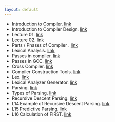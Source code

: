 ```yaml
---
layout: default
---
```


- Introduction to Compiler. [link](https://www.youtube.com/watch?v=7Nb-NTGbe-Q&list=PLbRMhDVUMngcseCW7wXDvtTDemCuH80fP&index=3)
- Introduction to Compiler Design. [link](https://www.youtube.com/watch?v=2rWJbBjG6mI)
- Lecture 01. [link](https://www.youtube.com/watch?v=4UTwY90pvwk)
- Lecture 02. [link](https://www.youtube.com/watch?v=tJeXvkxS4Dw&feature=youtu.be)
- Parts / Phases of Compiler . [link](https://www.youtube.com/watch?v=hJ27wIAjY9k)
- Lexical Analysis. [link](https://www.youtube.com/watch?v=l_I51kjh2Cc)
- Passes in compiler. [link](https://www.youtube.com/watch?v=geSNUl7Gnpw)
- Passes in GCC. [link](https://www.youtube.com/watch?v=K4-B6Z4-VQg)
- Cross Compiler. [link](https://www.youtube.com/watch?v=KeYG-lLDXUM)
- Compiler Construction Tools. [link](https://www.youtube.com/watch?v=3IhR4_pCeMQ)
- Lex. [link](https://www.youtube.com/watch?v=AnATyNsKfaA)
- Lexical Analyzer Generator. [link](https://www.youtube.com/watch?v=JZ9ffLYRWy4)
- Parsing. [link](https://www.youtube.com/watch?v=hCdO5DneKGU)
- Types of Parsing. [link](https://www.youtube.com/watch?v=W-YOtjVgOZQ)
- Recursive Descent Parsing. [link](https://www.youtube.com/watch?v=jDX6Cm6n-GY)
- L14 Example of Recursive Descent Parsing. [link](https://www.youtube.com/watch?v=KqLJiZTODFw)
- L15 Predictive Parsing. [link](https://www.youtube.com/watch?v=cOiyggYOTis)
- L16 Calculation of FIRST. [link](https://www.youtube.com/watch?v=1403J1uaKYo)